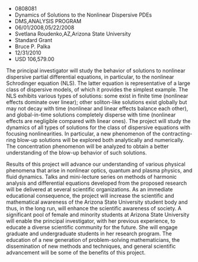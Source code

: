 
* 0808081
* Dynamics of Solutions to the Nonlinear Dispersive PDEs
* DMS,ANALYSIS PROGRAM
* 06/01/2008,05/22/2008
* Svetlana Roudenko,AZ,Arizona State University
* Standard Grant
* Bruce P. Palka
* 12/31/2010
* USD 106,579.00

The principal investigator will study the behavior of solutions to nonlinear
dispersive partial differential equations, in particular, to the nonlinear
Schrodinger equation (NLS). The latter equation is representative of a large
class of dispersive models, of which it provides the simplest example. The NLS
exhibits various types of solutions: some exist in finite time (nonlinear
effects dominate over linear); other soliton-like solutions exist globally but
may not decay with time (nonlinear and linear effects balance each other), and
global-in-time solutions completely disperse with time (nonlinear effects are
negligible compared with linear ones). The project will study the dynamics of
all types of solutions for the class of dispersive equations with focusing
nonlinearities. In particular, a new phenomenon of the contracting-ring blow-up
solutions will be explored both analytically and numerically. The concentration
phenomenon will be analyzed to obtain a better understanding of the blow-up
behavior of such solutions.

Results of this project will advance our understanding of various physical
phenomena that arise in nonlinear optics, quantum and plasma physics, and fluid
dynamics. Talks and mini-lecture series on methods of harmonic analysis and
differential equations developed from the proposed research will be delivered at
several scientific organizations. As an immediate educational consequence, the
project will increase the scientific and mathematical awareness of the Arizona
State University student body and thus, in the long run, will enhance the
scientific awareness of society. A significant pool of female and minority
students at Arizona State University will enable the principal investigator,
with her previous experience, to educate a diverse scientific community for the
future. She will engage graduate and undergraduate students in her research
program. The education of a new generation of problem-solving mathematicians,
the dissemination of new methods and techniques, and general scientific
advancement will be some of the benefits of this project.
